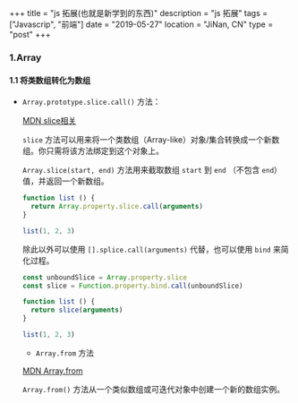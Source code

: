 +++
title = "js 拓展(也就是新学到的东西)"
description = "js 拓展"
tags = ["Javascrip", "前端"]
date = "2019-05-27"
location = "JiNan, CN"
type = "post"
+++

### 1.Array

#### 1.1 将类数组转化为数组

* `Array.prototype.slice.call()` 方法：

  [MDN slice相关](https://developer.mozilla.org/zh-CN/docs/Web/JavaScript/Reference/Global_Objects/Array/slice#Array-like)

  `slice` 方法可以用来将一个类数组（Array-like）对象/集合转换成一个新数组。你只需将该方法绑定到这个对象上。

  `Array.slice(start, end)` 方法用来截取数组 `start` 到 `end` （不包含 `end`）值，并返回一个新数组。

  ```js
  function list () {
    return Array.property.slice.call(arguments)
  }

  list(1, 2, 3)
  ```

  除此以外可以使用 `[].splice.call(arguments)` 代替，也可以使用 `bind` 来简化过程。

  ```js
  const unboundSlice = Array.property.slice
  const slice = Function.property.bind.call(unboundSlice)

  function list () {
    return slice(arguments)
  }

  list(1, 2, 3)
  ```

  * `Array.from` 方法

  [MDN Array.from](https://developer.mozilla.org/zh-CN/docs/Web/JavaScript/Reference/Global_Objects/Array/from)

  `Array.from()` 方法从一个类似数组或可迭代对象中创建一个新的数组实例。